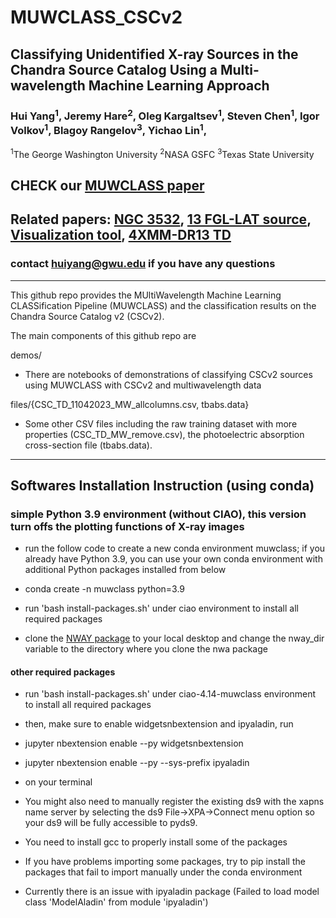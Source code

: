 # MUWCLASS_CSCv2
 
## Classifying Unidentified X-ray Sources in the Chandra Source Catalog Using a Multi-wavelength Machine Learning Approach

### Hui Yang<sup>1</sup>, Jeremy Hare<sup>2</sup>, Oleg Kargaltsev<sup>1</sup>, Steven Chen<sup>1</sup>, Igor Volkov<sup>1</sup>,  Blagoy Rangelov<sup>3</sup>, Yichao Lin<sup>1</sup>,
<sup>1</sup>The George Washington University <sup>2</sup>NASA GSFC <sup>3</sup>Texas State University

## CHECK our [MUWCLASS paper](https://ui.adsabs.harvard.edu/abs/2022ApJ...941..104Y/abstract)
## Related papers: [NGC 3532](https://ui.adsabs.harvard.edu/abs/2023ApJ...948...59C/abstract), [13 FGL-LAT source](https://ui.adsabs.harvard.edu/abs/2024ApJ...961...26R/abstract), [Visualization tool](https://ui.adsabs.harvard.edu/abs/2021RNAAS...5..102Y/abstract), [4XMM-DR13 TD](https://ui.adsabs.harvard.edu/abs/2024arXiv240215684L/abstract)

### contact huiyang@gwu.edu if you have any questions

--- 

This github repo provides the MUltiWavelength Machine Learning CLASSification Pipeline (MUWCLASS) and the classification results on the Chandra Source Catalog v2 (CSCv2).

The main components of this github repo are

demos/
- There are notebooks of demonstrations of classifying CSCv2 sources using MUWCLASS with CSCv2 and multiwavelength data

files/{CSC_TD_11042023_MW_allcolumns.csv, tbabs.data}
- Some other CSV files including the raw training dataset with more properties (CSC_TD_MW_remove.csv), the photoelectric absorption cross-section file (tbabs.data).

--- 

## Softwares Installation Instruction (using conda)

### simple Python 3.9 environment (without CIAO), this version turn offs the plotting functions of X-ray images

* run the follow code to create a new conda environment muwclass; if you already have Python 3.9, you can use your own conda environment with additional Python packages installed from below

* conda create -n muwclass python=3.9

* run 'bash install-packages.sh' under ciao environment to install all required packages 

* clone the [NWAY package](https://github.com/JohannesBuchner/nway) to your local desktop and change the nway_dir variable to the directory where you clone the nwa package

#### other required packages 

* run 'bash install-packages.sh' under ciao-4.14-muwclass environment to install all required packages 

* then, make sure to enable widgetsnbextension and ipyaladin, run 
* jupyter nbextension enable --py widgetsnbextension
* jupyter nbextension enable --py --sys-prefix ipyaladin
- on your terminal 

* You might also need to manually register the existing ds9 with the xapns name server by selecting the ds9 File->XPA->Connect menu option so your ds9 will be fully accessible to pyds9.

* You need to install gcc to properly install some of the packages

* If you have problems importing some packages, try to pip install the packages that fail to import manually under the conda environment

* Currently there is an issue with ipyaladin package (Failed to load model class 'ModelAladin' from module 'ipyaladin')
 




